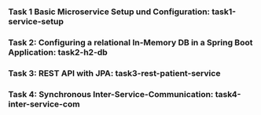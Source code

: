 ### Task 1 Basic Microservice Setup und Configuration: task1-service-setup
### Task 2: Configuring a relational In-Memory DB in a Spring Boot Application: task2-h2-db
### Task 3: REST API with JPA: task3-rest-patient-service
### Task 4: Synchronous Inter-Service-Communication: task4-inter-service-com
